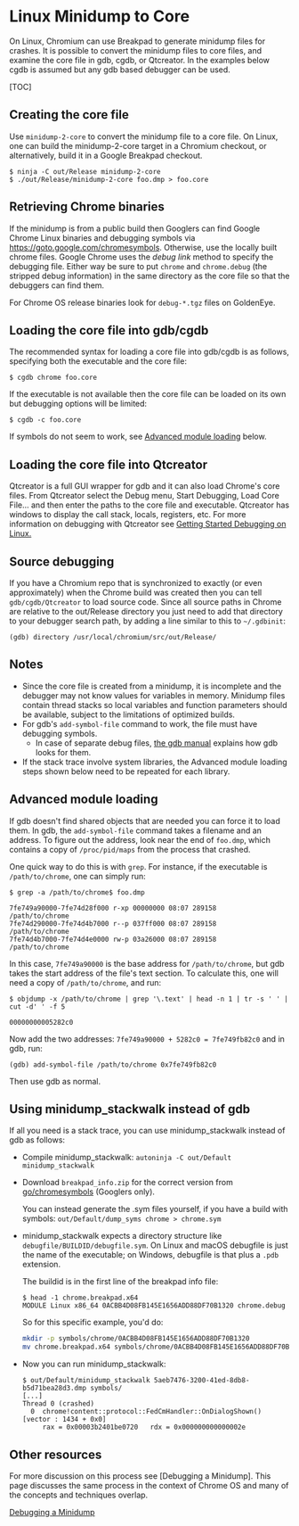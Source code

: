# Linux Minidump to Core

On Linux, Chromium can use Breakpad to generate minidump files for crashes. It
is possible to convert the minidump files to core files, and examine the core
file in gdb, cgdb, or Qtcreator. In the examples below cgdb is assumed but any
gdb based debugger can be used.

[TOC]

## Creating the core file

Use `minidump-2-core` to convert the minidump file to a core file. On Linux, one
can build the minidump-2-core target in a Chromium checkout, or alternatively,
build it in a Google Breakpad checkout.

```shell
$ ninja -C out/Release minidump-2-core
$ ./out/Release/minidump-2-core foo.dmp > foo.core
```

## Retrieving Chrome binaries

If the minidump is from a public build then Googlers can find Google Chrome
Linux binaries and debugging symbols via https://goto.google.com/chromesymbols.
Otherwise, use the locally built chrome files. Google Chrome uses the
_debug link_ method to specify the debugging file. Either way be sure to put
`chrome` and `chrome.debug` (the stripped debug information) in the same
directory as the core file so that the debuggers can find them.

For Chrome OS release binaries look for `debug-*.tgz` files on
GoldenEye.

## Loading the core file into gdb/cgdb

The recommended syntax for loading a core file into gdb/cgdb is as follows,
specifying both the executable and the core file:

```shell
$ cgdb chrome foo.core
```

If the executable is not available then the core file can be loaded on its own
but debugging options will be limited:

```shell
$ cgdb -c foo.core
```

If symbols do not seem to work, see
[Advanced module loading](#advanced-module-loading) below.

## Loading the core file into Qtcreator

Qtcreator is a full GUI wrapper for gdb and it can also load Chrome's core
files. From Qtcreator select the Debug menu, Start Debugging, Load Core File...
and then enter the paths to the core file and executable. Qtcreator has windows
to display the call stack, locals, registers, etc. For more information on
debugging with Qtcreator see
[Getting Started Debugging on Linux.](https://www.youtube.com/watch?v=xTmAknUbpB0)

## Source debugging

If you have a Chromium repo that is synchronized to exactly (or even
approximately) when the Chrome build was created then you can tell
`gdb/cgdb/Qtcreator` to load source code. Since all source paths in Chrome are
relative to the out/Release directory you just need to add that directory to
your debugger search path, by adding a line similar to this to `~/.gdbinit`:

```
(gdb) directory /usr/local/chromium/src/out/Release/
```

## Notes

*   Since the core file is created from a minidump, it is incomplete and the
    debugger may not know values for variables in memory. Minidump files contain
    thread stacks so local variables and function parameters should be
    available, subject to the limitations of optimized builds.
*   For gdb's `add-symbol-file` command to work, the file must have debugging
    symbols.
    *   In case of separate debug files,
    [the gdb manual](https://sourceware.org/gdb/onlinedocs/gdb/Separate-Debug-Files.html)
    explains how gdb looks for them.
*   If the stack trace involve system libraries, the Advanced module loading
    steps shown below need to be repeated for each library.

## Advanced module loading

If gdb doesn't find shared objects that are needed you can force it to load
them. In gdb, the `add-symbol-file` command takes a filename and an address. To
figure out the address, look near the end of `foo.dmp`, which contains a copy of
`/proc/pid/maps` from the process that crashed.

One quick way to do this is with `grep`. For instance, if the executable is
`/path/to/chrome`, one can simply run:

```shell
$ grep -a /path/to/chrome$ foo.dmp

7fe749a90000-7fe74d28f000 r-xp 00000000 08:07 289158        /path/to/chrome
7fe74d290000-7fe74d4b7000 r--p 037ff000 08:07 289158        /path/to/chrome
7fe74d4b7000-7fe74d4e0000 rw-p 03a26000 08:07 289158        /path/to/chrome
```


In this case, `7fe749a90000` is the base address for `/path/to/chrome`, but gdb
takes the start address of the file's text section. To calculate this, one will
need a copy of `/path/to/chrome`, and run:

```shell
$ objdump -x /path/to/chrome | grep '\.text' | head -n 1 | tr -s ' ' | cut -d' ' -f 5

00000000005282c0
```


Now add the two addresses: `7fe749a90000 + 5282c0 = 7fe749fb82c0` and in gdb, run:

```
(gdb) add-symbol-file /path/to/chrome 0x7fe749fb82c0
```

Then use gdb as normal.

## Using minidump_stackwalk instead of gdb

If all you need is a stack trace, you can use minidump_stackwalk instead
of gdb as follows:

* Compile minidump_stackwalk: `autoninja -C out/Default minidump_stackwalk`
* Download `breakpad_info.zip` for the correct version from
    [go/chromesymbols](https://goto.google.com/chromesymbols) (Googlers only).

    You can instead generate the .sym files yourself, if you have a build with
    symbols: `out/Default/dump_syms chrome > chrome.sym`
* minidump_stackwalk expects a directory structure like
    `debugfile/BUILDID/debugfile.sym`. On Linux and macOS debugfile is just the
    name of the executable; on Windows, debugfile is that plus a `.pdb` extension.

    The buildid is in the first line of the breakpad info file:
    ```none
    $ head -1 chrome.breakpad.x64
    MODULE Linux x86_64 0ACBB4D08FB145E1656ADD88DF70B1320 chrome.debug
    ```

    So for this specific example, you'd do:
    ```sh
    mkdir -p symbols/chrome/0ACBB4D08FB145E1656ADD88DF70B1320
    mv chrome.breakpad.x64 symbols/chrome/0ACBB4D08FB145E1656ADD88DF70B1320
    ```
* Now you can run minidump_stackwalk:
    ```none
    $ out/Default/minidump_stackwalk 5aeb7476-3200-41ed-8db8-b5d71bea28d3.dmp symbols/
    [...]
    Thread 0 (crashed)
      0  chrome!content::protocol::FedCmHandler::OnDialogShown() [vector : 1434 + 0x0]
         rax = 0x00003b2401be0720   rdx = 0x000000000000002e
    ```

## Other resources

For more discussion on this process see
[Debugging a Minidump].
This page discusses the same process in the context of Chrome OS and many of the
concepts and techniques overlap.

[Debugging a Minidump](
https://www.chromium.org/chromium-os/packages/crash-reporting/debugging-a-minidump)
